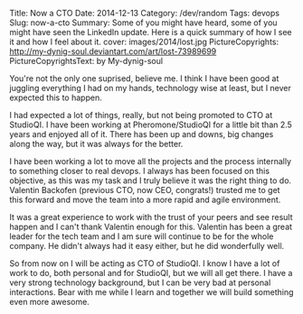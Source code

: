 Title:  Now a CTO
Date: 2014-12-13
Category: /dev/random
Tags: devops
Slug: now-a-cto
Summary: Some of you might have heard, some of you might have seen the LinkedIn update. Here is a quick summary of how I see it and how I feel about it.
cover: images/2014/lost.jpg
PictureCopyrights: http://my-dynig-soul.deviantart.com/art/lost-73989699
PictureCopyrightsText: by My-dynig-soul

You're not the only one suprised, believe me. I think I have been good at juggling everything I had on my hands, technology wise at least, but I never expected this to happen.

I had expected a lot of things, really, but not being promoted to CTO at StudioQI. I have been working at Pheromone/StudioQI for a little bit than 2.5 years and enjoyed all of it. There has been up and downs, big changes along the way, but it was always for the better.

I have been working a lot to move all the projects and the process internally to something closer to real devops. I always has been focused on this objective, as this was my task and I truly believe it was the right thing to do. Valentin Backofen (previous CTO, now CEO, congrats!) trusted me to get this forward and move the team into a more rapid and agile environment.

It was a great experience to work with the trust of your peers and see result happen and I can't thank Valentin enough for this. Valentin has been a great leader for the tech team and I am sure will continue to be for the whole company. He didn't always had it easy either, but he did wonderfully well.

So from now on I will be acting as CTO of StudioQI. I know I have a lot of work to do, both personal and for StudioQI, but we will all get there. I have a very strong technology background, but I can be very bad at personal interactions. Bear with me while I learn and together we will build something even more awesome.
